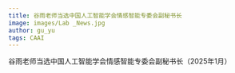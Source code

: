 ```yaml
---
title: 谷雨老师当选中国人工智能学会情感智能专委会副秘书长
image: images/Lab _News.jpg
author: gu_yu
tags: CAAI
---
```

<!-- excerpt start -->
谷雨老师当选中国人工智能学会情感智能专委会副秘书长（2025年1月）<br>
<!-- excerpt end -->
